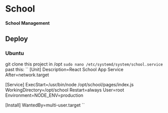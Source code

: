 # School

#### School Management


## Deploy
### Ubuntu
git clone this project in /opt
``sudo nano /etc/systemd/system/school.service``
past this:
``
[Unit]
Description=React School App Service
After=network.target

[Service]
ExecStart=/usr/bin/node /opt/school/pages/index.js
WorkingDirectory=/opt/school
Restart=always
User=root
Environment=NODE_ENV=production

[Install]
WantedBy=multi-user.target
``
